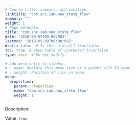 ```yaml
---
# Course title, summary, and position.
linktitle: "com.snc.iam.new_state_flow"
summary: ""
weight: 1
# Page metadata.
title: "com.snc.iam.new_state_flow"
date: "2018-09-09T00:00:00Z"
lastmod: "2018-09-09T00:00:00Z"
draft: false  # Is this a draft? true/false
toc: true  # Show table of contents? true/false
type: docs  # Do not modify.

# Add menu entry to sidebar.
# - name: Declare this menu item as a parent with ID name.
# - weight: Position of link in menu.
menu:
  properties:
    parent: Properties
    name: "com.snc.iam.new_state_flow"
    weight: 1
---
```


Description: 


Value: `true`